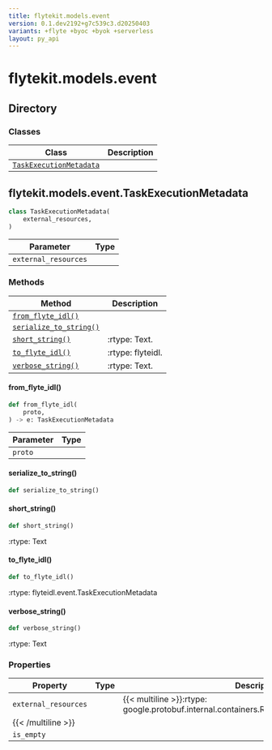 ```yaml
---
title: flytekit.models.event
version: 0.1.dev2192+g7c539c3.d20250403
variants: +flyte +byoc +byok +serverless
layout: py_api
---
```


# flytekit.models.event

## Directory

### Classes

| Class | Description |
|-|-|
| [`TaskExecutionMetadata`](.././flytekit.models.event#flytekitmodelseventtaskexecutionmetadata) |  |

## flytekit.models.event.TaskExecutionMetadata

```python
class TaskExecutionMetadata(
    external_resources,
)
```
| Parameter | Type |
|-|-|
| `external_resources` |  |

### Methods

| Method | Description |
|-|-|
| [`from_flyte_idl()`](#from_flyte_idl) |  |
| [`serialize_to_string()`](#serialize_to_string) |  |
| [`short_string()`](#short_string) | :rtype: Text. |
| [`to_flyte_idl()`](#to_flyte_idl) | :rtype: flyteidl. |
| [`verbose_string()`](#verbose_string) | :rtype: Text. |


#### from_flyte_idl()

```python
def from_flyte_idl(
    proto,
) -> e: TaskExecutionMetadata
```
| Parameter | Type |
|-|-|
| `proto` |  |

#### serialize_to_string()

```python
def serialize_to_string()
```
#### short_string()

```python
def short_string()
```
:rtype: Text


#### to_flyte_idl()

```python
def to_flyte_idl()
```
:rtype: flyteidl.event.TaskExecutionMetadata


#### verbose_string()

```python
def verbose_string()
```
:rtype: Text


### Properties

| Property | Type | Description |
|-|-|-|
| `external_resources` |  | {{< multiline >}}:rtype: google.protobuf.internal.containers.RepeatedCompositeFieldContainer
{{< /multiline >}} |
| `is_empty` |  |  |

